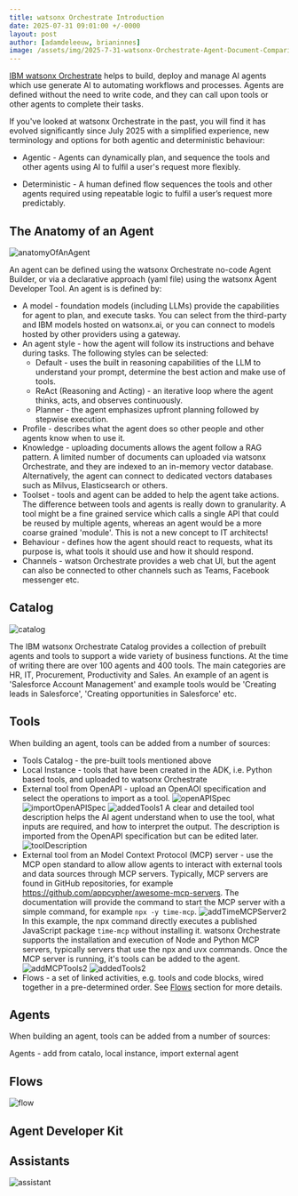 ```yaml
---
title: watsonx Orchestrate Introduction
date: 2025-07-31 09:01:00 +/-0000
layout: post
author: [adamdeleeuw, brianinnes]
image: /assets/img/2025-7-31-watsonx-Orchestrate-Agent-Document-Comparison/watsonxassistant_lifecycle_1x1_16x9.jpeg
---
```


[IBM watsonx Orchestrate](https://www.ibm.com/products/watsonx-orchestrate) helps to build, deploy and manage AI agents which use generate AI to automating workflows and processes. Agents are defined without the need to write code, and they can call upon tools or other agents to complete their tasks.

If you've looked at watsonx Orchestrate in the past, you will find it has evolved significantly since July 2025 with a simplified experience, new terminology and options for both agentic and deterministic behaviour:

* Agentic - Agents can dynamically plan, and sequence the tools and other agents using AI to fulfil a user's request more flexibly.

* Deterministic - A human defined flow sequences the tools and other agents required using repeatable logic to fulfil a user’s request more predictably.


## The Anatomy of an Agent

![anatomyOfAnAgent](/assets/img/2025-7-31-watsonx-Orchestrate-Introduction.md/anatomyOfAnAgent-sml.png)

An agent can be defined using the watsonx Orchestrate no-code Agent Builder, or via a declarative approach (yaml file) using the watsonx Agent Developer Tool. An agent is is defined by:

* A model - foundation models (including LLMs) provide the capabilities for agent to plan, and execute tasks. You can select from the third-party and IBM models hosted on watsonx.ai, or you can connect to models hosted by other providers using a gateway.
* An agent style - how the agent will follow its instructions and behave during tasks. The following styles can be selected:
    * Default - uses the built in reasoning capabilities of the LLM to understand your prompt, determine the best action and make use of tools.
    * ReAct (Reasoning and Acting) - an iterative loop where the agent thinks, acts, and observes continuously.
    * Planner - the agent emphasizes upfront planning followed by stepwise execution.
* Profile - describes what the agent does so other people and other agents know when to use it.
* Knowledge - uploading documents allows the agent follow a RAG pattern. A limited number of documents can uploaded via watsonx Orchestrate, and they are indexed to an in-memory vector database. Alternatively, the agent can connect to dedicated vectors databases such as Milvus, Elasticsearch or others.
* Toolset - tools and agent can be added to help the agent take actions. The difference between tools and agents is really down to granularity. A tool might be a fine grained service which calls a single API that could be reused by multiple agents, whereas an agent would be a more coarse grained 'module'. This is not a new concept to IT architects!
* Behaviour - defines how the agent should react to requests, what its purpose is, what tools it should use and how it should respond.
* Channels - watson Orchestrate provides a web chat UI, but the agent can also be connected to other channels such as Teams, Facebook messenger etc.

## Catalog

![catalog](/assets/img/2025-7-31-watsonx-Orchestrate-Introduction.md/catalog.png)

The IBM watsonx Orchestrate Catalog provides a collection of prebuilt agents and tools to support a wide variety of business functions. At the time of writing there are over 100 agents and 400 tools. The main categories are HR, IT, Procurement, Productivity and Sales. An example of an agent is 'Salesforce Account Management' and example tools would be 'Creating leads in Salesforce', 'Creating opportunities in Salesforce' etc.


## Tools

When building an agent, tools can be added from a number of sources:

* Tools Catalog - the pre-built tools mentioned above
* Local Instance - tools that have been created in the ADK, i.e. Python based tools, and uploaded to watsonx Orchestrate
* External tool from OpenAPI - upload an OpenAOI specification and select the operations to import as a tool. 
![openAPISpec](/assets/img/2025-7-31-watsonx-Orchestrate-Introduction.md/openAPISpec.png)
![importOpenAPISpec](/assets/img/2025-7-31-watsonx-Orchestrate-Introduction.md/importOpenAPISpec.png)
![addedTools1](/assets/img/2025-7-31-watsonx-Orchestrate-Introduction.md/addedTools1.png)
A clear and detailed tool description helps the AI agent understand when to use the tool, what inputs are required, and how to interpret the output. The description is imported from the OpenAPI specification but can be edited later.
![toolDescription](/assets/img/2025-7-31-watsonx-Orchestrate-Introduction.md/toolDescription.png)
* External tool from an Model Context Protocol (MCP) server - use the MCP open standard to allow allow agents to interact with external tools and data sources through MCP servers. Typically, MCP servers are found in GitHub repositories, for example https://github.com/appcypher/awesome-mcp-servers. The documentation will provide the command to start the MCP server with a simple command, for example ```npx -y time-mcp```. 
![addTimeMCPServer2](/assets/img/2025-7-31-watsonx-Orchestrate-Introduction.md/addTimeMCPServer2.png)
In this example, the npx command directly executes a published JavaScript package ```time-mcp``` without installing it. watsonx Orchestrate supports the installation and execution of Node and Python MCP servers, typically servers that use the npx and uvx commands. Once the MCP server is running, it's tools can be added to the agent.
![addMCPTools2](/assets/img/2025-7-31-watsonx-Orchestrate-Introduction.md/addMCPTools2.png)
![addedTools2](/assets/img/2025-7-31-watsonx-Orchestrate-Introduction.md/addedTools2.png)
* Flows - a set of linked activities, e.g. tools and code blocks, wired together in a pre-determined order. See [Flows](#flows) section for more details.

## Agents

When building an agent, tools can be added from a number of sources:

Agents - add from catalo, local instance, import external agent

## Flows

![flow](/assets/img/2025-7-31-watsonx-Orchestrate-Introduction.md/flow.png)

## Agent Developer Kit

## Assistants

![assistant](/assets/img/2025-7-31-watsonx-Orchestrate-Introduction.md/assistant.png)


